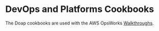 DevOps and Platforms Cookbooks
==============================

The Doap cookbooks are used with the AWS OpsWorks [Walkthroughs](http://docs.aws.amazon.com/opsworks/latest/userguide/walkthroughs.html).

